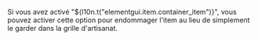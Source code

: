 Si vous avez activé "${l10n.t("elementgui.item.container_item")}", vous pouvez activer cette option pour endommager
l'item au lieu de simplement le garder dans la grille d'artisanat.
